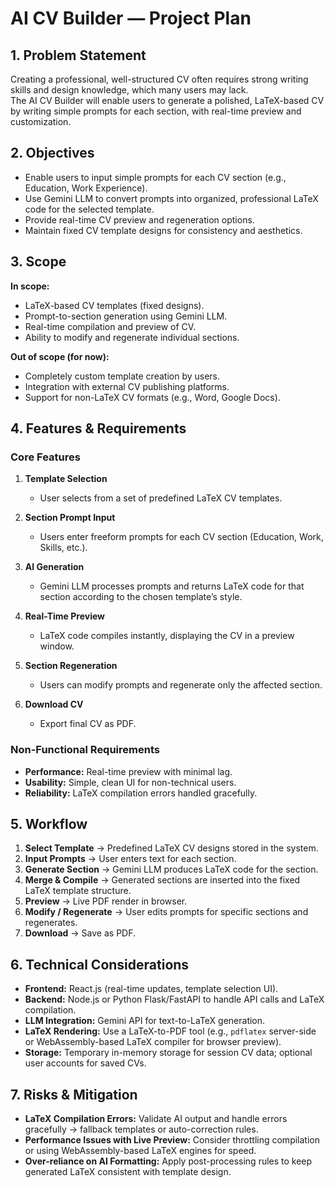 # AI CV Builder — Project Plan

## 1. Problem Statement
Creating a professional, well-structured CV often requires strong writing skills and design knowledge, which many users may lack.  
The AI CV Builder will enable users to generate a polished, LaTeX-based CV by writing simple prompts for each section, with real-time preview and customization.

## 2. Objectives
- Enable users to input simple prompts for each CV section (e.g., Education, Work Experience).  
- Use Gemini LLM to convert prompts into organized, professional LaTeX code for the selected template.  
- Provide real-time CV preview and regeneration options.  
- Maintain fixed CV template designs for consistency and aesthetics.

## 3. Scope
**In scope:**
- LaTeX-based CV templates (fixed designs).  
- Prompt-to-section generation using Gemini LLM.  
- Real-time compilation and preview of CV.  
- Ability to modify and regenerate individual sections.

**Out of scope (for now):**
- Completely custom template creation by users.  
- Integration with external CV publishing platforms.  
- Support for non-LaTeX CV formats (e.g., Word, Google Docs).

## 4. Features & Requirements

### Core Features
1. **Template Selection**  
   - User selects from a set of predefined LaTeX CV templates.

2. **Section Prompt Input**  
   - Users enter freeform prompts for each CV section (Education, Work, Skills, etc.).

3. **AI Generation**  
   - Gemini LLM processes prompts and returns LaTeX code for that section according to the chosen template’s style.

4. **Real-Time Preview**  
   - LaTeX code compiles instantly, displaying the CV in a preview window.

5. **Section Regeneration**  
   - Users can modify prompts and regenerate only the affected section.

6. **Download CV**  
   - Export final CV as PDF.

### Non-Functional Requirements
- **Performance:** Real-time preview with minimal lag.  
- **Usability:** Simple, clean UI for non-technical users.  
- **Reliability:** LaTeX compilation errors handled gracefully.

## 5. Workflow
1. **Select Template** → Predefined LaTeX CV designs stored in the system.  
2. **Input Prompts** → User enters text for each section.  
3. **Generate Section** → Gemini LLM produces LaTeX code for the section.  
4. **Merge & Compile** → Generated sections are inserted into the fixed LaTeX template structure.  
5. **Preview** → Live PDF render in browser.  
6. **Modify / Regenerate** → User edits prompts for specific sections and regenerates.  
7. **Download** → Save as PDF.

## 6. Technical Considerations
- **Frontend:** React.js (real-time updates, template selection UI).  
- **Backend:** Node.js or Python Flask/FastAPI to handle API calls and LaTeX compilation.  
- **LLM Integration:** Gemini API for text-to-LaTeX generation.  
- **LaTeX Rendering:** Use a LaTeX-to-PDF tool (e.g., `pdflatex` server-side or WebAssembly-based LaTeX compiler for browser preview).  
- **Storage:** Temporary in-memory storage for session CV data; optional user accounts for saved CVs.

## 7. Risks & Mitigation
- **LaTeX Compilation Errors:** Validate AI output and handle errors gracefully → fallback templates or auto-correction rules.  
- **Performance Issues with Live Preview:** Consider throttling compilation or using WebAssembly-based LaTeX engines for speed.  
- **Over-reliance on AI Formatting:** Apply post-processing rules to keep generated LaTeX consistent with template design.
